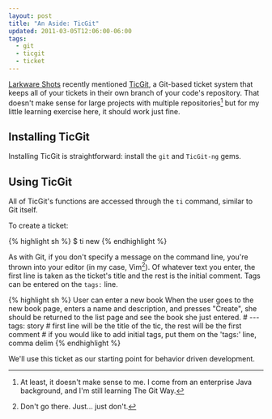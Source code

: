 ```yaml
---
layout: post
title: "An Aside: TicGit"
updated: 2011-03-05T12:06:00-06:00
tags:
  - git
  - ticgit
  - ticket
---
```

[Larkware Shots](http://larkware.com/shots) recently mentioned
[TicGit](https://github.com/jeffWelling/ticgit), a Git-based ticket system that keeps all of your
tickets in their own branch of your code's repository. That doesn't make sense for large projects
with multiple repositories[^fn1] but for my little learning exercise here, it should work just fine.

## Installing TicGit

Installing TicGit is straightforward: install the `git` and `TicGit-ng` gems.

## Using TicGit

All of TicGit's functions are accessed through the `ti` command, similar to Git itself.

To create a ticket:

{% highlight sh %}
    $ ti new
{% endhighlight %}

As with Git, if you don't specify a message on the command line, you're thrown into your
editor (in my case, Vim[^fn2]). Of whatever text you enter, the first line is taken as
the ticket's title and the rest is the initial comment. Tags can be entered on the `tags:` line.

{% highlight sh %}
    User can enter a new book
    When the user goes to the new book page, enters a name and description, and
    presses "Create", she should be returned to the list page and see the book
    she just entered.
    # ---
    tags: story
    # first line will be the title of the tic, the rest will be the first comment
    # if you would like to add initial tags, put them on the 'tags:' line, comma delim
{% endhighlight %}

We'll use this ticket as our starting point for behavior driven development.

[^fn1]: At least, it doesn't make sense to me. I come from an enterprise Java background,
        and I'm still learning The Git Way.

[^fn2]: Don't go there. Just... just don't.
